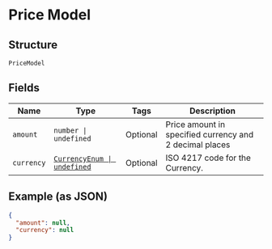 
# Price Model

## Structure

`PriceModel`

## Fields

| Name | Type | Tags | Description |
|  --- | --- | --- | --- |
| `amount` | `number \| undefined` | Optional | Price amount in specified currency and 2 decimal places |
| `currency` | [`CurrencyEnum \| undefined`](../../doc/models/currency-enum.md) | Optional | ISO 4217 code for the Currency. |

## Example (as JSON)

```json
{
  "amount": null,
  "currency": null
}
```

